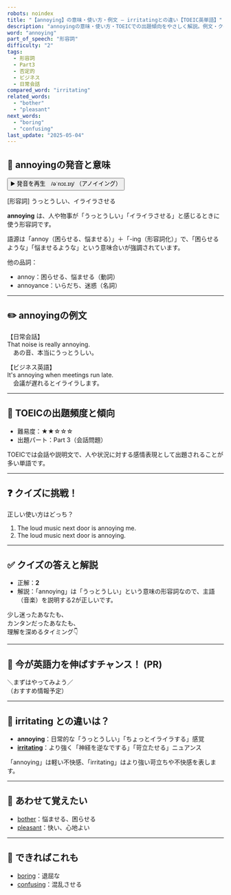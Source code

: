 ```yaml
---
robots: noindex
title: "【annoying】の意味・使い方・例文 ― irritatingとの違い【TOEIC英単語】"
description: "annoyingの意味・使い方・TOEICでの出題傾向をやさしく解説。例文・クイズ付きでirritatingとの違いもわかりやすく学べます。"
word: "annoying"
part_of_speech: "形容詞"
difficulty: "2"
tags:
  - 形容詞
  - Part3
  - 否定的
  - ビジネス
  - 日常会話
compared_word: "irritating"
related_words:
  - "bother"
  - "pleasant"
next_words:
  - "boring"
  - "confusing"
last_update: "2025-05-04"
---
```


## 🔰 annoyingの発音と意味

<button class="play-audio" onclick="playTTS('annoying')">
  <span class="play-audio-main">
    ▶️ 発音を再生　/əˈnɔɪ.ɪŋ/
  </span>
  <span class="play-audio-sub">
    （アノイイング）
  </span>
</button>

[形容詞] うっとうしい、イライラさせる

**annoying** は、人や物事が「うっとうしい」「イライラさせる」と感じるときに使う形容詞です。

語源は「annoy（困らせる、悩ませる）」＋「-ing（形容詞化）」で、「困らせるような」「悩ませるような」という意味合いが強調されています。

他の品詞：  
- annoy：困らせる、悩ませる（動詞）
- annoyance：いらだち、迷惑（名詞）

---

## ✏️ annoyingの例文

【日常会話】  
That noise is really annoying.  
　あの音、本当にうっとうしい。

【ビジネス英語】  
It's annoying when meetings run late.  
　会議が遅れるとイライラします。

---

## 🎯 TOEICの出題頻度と傾向

- 難易度：★★☆☆☆
- 出題パート：Part 3（会話問題）

TOEICでは会話や説明文で、人や状況に対する感情表現として出題されることが多い単語です。

---

## ❓ クイズに挑戦！

正しい使い方はどっち？

1. The loud music next door is annoying me.
2. The loud music next door is annoying.

---

## ✅ クイズの答えと解説

- 正解：**2**
- 解説：「annoying」は「うっとうしい」という意味の形容詞なので、主語（音楽）を説明する2が正しいです。

少し迷ったあなたも、  
カンタンだったあなたも、  
理解を深めるタイミング👇️

---

## 🚀 今が英語力を伸ばすチャンス！ (PR)

<div class="info-center">
＼まずはやってみよう／<br>  
（おすすめ情報予定）
</div>

---

## 🤔  irritating との違いは？

- **annoying**：日常的な「うっとうしい」「ちょっとイライラする」感覚
- **[irritating](/irritating)**：より強く「神経を逆なでする」「苛立たせる」ニュアンス

「annoying」は軽い不快感、「irritating」はより強い苛立ちや不快感を表します。

---

## 🧩 あわせて覚えたい

- [bother](/bother)：悩ませる、困らせる
- [pleasant](/pleasant)：快い、心地よい

---

## 📖 できればこれも

- [boring](/boring)：退屈な
- [confusing](/confusing)：混乱させる

<!-- cvid: aid07_bid08 -->
